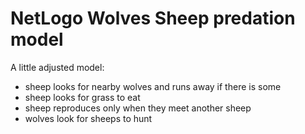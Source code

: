 # NetLogo Wolves Sheep predation model

A little adjusted model:
- sheep looks for nearby wolves and runs away if there is some
- sheep looks for grass to eat
- sheep reproduces only when they meet another sheep
- wolves look for sheeps to hunt
